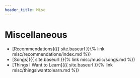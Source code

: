 ```yaml
---
header_title: Misc
---
```


# Miscellaneous


- [Recommendations]({{ site.baseurl }}{% link misc/recommendations/index.md %})
- [Songs]({{ site.baseurl }}{% link misc/music/songs.md %})
- [Things I Want to Learn]({{ site.baseurl }}{% link misc/thingsiwanttolearn.md %})
